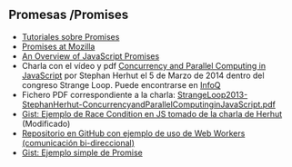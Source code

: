 ## Promesas /Promises

* [Tutoriales sobre Promises](http://www.2ality.com/search/label/promises)
* [Promises at Mozilla](https://developer.mozilla.org/en-US/docs/Web/JavaScript/Reference/Global_Objects/Promise)
* [An Overview of JavaScript Promises](https://www.sitepoint.com/overview-javascript-promises/)
*   Charla con el vídeo y pdf [Concurrency and Parallel Computing in JavaScript](http://www.infoq.com/presentations/javascript-concurrency-parallelism) por Stephan Herhut el 5 de Marzo de 2014 dentro del congreso Strange Loop. Puede encontrarse en [InfoQ](http://www.infoq.com/)
*   Fichero PDF correspondiente a la charla: [StrangeLoop2013-StephanHerhut-ConcurrencyandParallelComputinginJavaScript.pdf](StrangeLoop2013-StephanHerhut-ConcurrencyandParallelComputinginJavaScript.pdf)
*   [Gist: Ejemplo de Race Condition en JS tomado de la charla de Herhut](https://gist.github.com/crguezl/43107f45bc0c1ec7626c)
    (Modificado)
*   [Repositorio en GitHub con ejemplo de uso de Web Workers (comunicación bi-direccional)](https://github.com/SYTW/simple-web-worker)
*   [Gist: Ejemplo simple de Promise](https://gist.github.com/crguezl/d65fe06f11619994d1c1)

